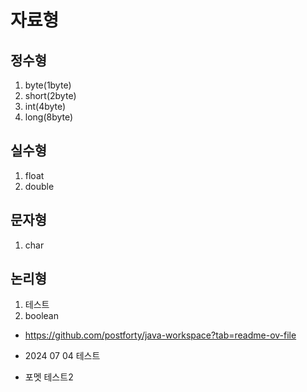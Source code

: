 # 자료형

## 정수형

1. byte(1byte)
2. short(2byte)
3. int(4byte)
4. long(8byte)

## 실수형

1. float
2. double

## 문자형

1. char

## 논리형

1. 테스트
2. boolean

- https://github.com/postforty/java-workspace?tab=readme-ov-file

- 2024 07 04 테스트

- 포멧 테스트2